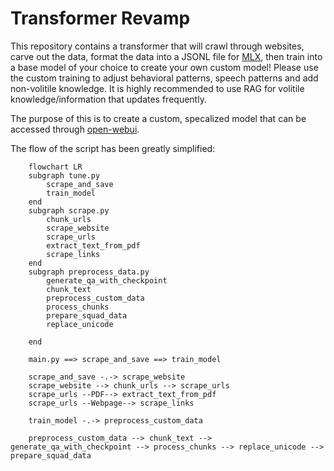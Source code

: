 # Transformer Revamp

This repository contains a transformer that will crawl through websites, carve out the data, format the data into a JSONL file for [MLX](https://github.com/ml-explore/mlx-examples/blob/main/llms/mlx_lm/LORA.md#data), then train into a base model of your choice to create your own custom model! Please use the custom training to adjust behavioral patterns, speech patterns and add non-volitile knowledge. It is highly recommended to use RAG for volitile knowledge/information that updates frequently.

The purpose of this is to create a custom, specalized model that can be accessed through [open-webui](https://github.com/open-webui/open-webui).

The flow of the script has been greatly simplified:

```mermaid
    flowchart LR
    subgraph tune.py
        scrape_and_save
        train_model
    end
    subgraph scrape.py
        chunk_urls
        scrape_website
        scrape_urls
        extract_text_from_pdf
        scrape_links
    end
    subgraph preprocess_data.py
        generate_qa_with_checkpoint
        chunk_text
        preprocess_custom_data
        process_chunks
        prepare_squad_data
        replace_unicode

    end

    main.py ==> scrape_and_save ==> train_model

    scrape_and_save -.-> scrape_website
    scrape_website --> chunk_urls --> scrape_urls
    scrape_urls --PDF--> extract_text_from_pdf
    scrape_urls --Webpage--> scrape_links

    train_model -.-> preprocess_custom_data

    preprocess_custom_data --> chunk_text --> generate_qa_with_checkpoint --> process_chunks --> replace_unicode --> prepare_squad_data
```

